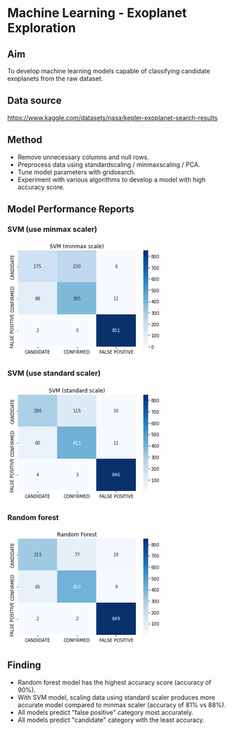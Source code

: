 # Machine Learning - Exoplanet Exploration

## Aim

To develop machine learning models capable of classifying candidate exoplanets from the raw dataset.

## Data source

https://www.kaggle.com/datasets/nasa/kepler-exoplanet-search-results

## Method

- Remove unnecessary columns and null rows.
- Preprocess data using standardscaling / minmaxscaling / PCA.
- Tune model parameters with gridsearch.
- Experiment with various algorithms to develop a model with high accuracy score. 

## Model Performance Reports

### SVM (use minmax scaler)

![SVM_minmax_scale.png](Image/SVM_minmax_scale.png) 

### SVM (use standard scaler)

![SVM_standard_scale.png](Image/SVM_standard_scale.png) 

### Random forest

![random_forest.png](Image/random_forest.png) 

## Finding
- Random forest model has the highest accuracy score (accuracy of 90%). 
- With SVM model, scaling data using standard scaler produces more accurate model compared to minmax scaler (accuracy of 81% vs 88%).
- All models predict "false positive" category most accurately.
- All models predict "candidate" category with the least accuracy. 
